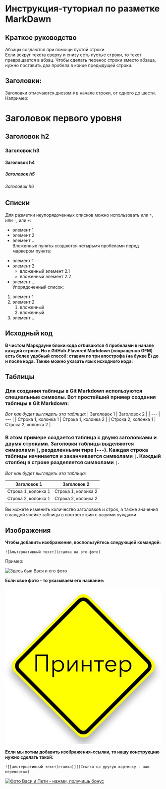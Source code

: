 # Инструкция-туториал по разметке MarkDawn  
## Краткое руководство

Абзацы создаются при помощи пустой строки.  
Если вокруг текста сверху и снизу есть пустые строки, то текст превращается в абзац.
Чтобы сделать перенос строки вместо абзаца, нужно поставить два пробела в конце предыдущей строки.
## Заголовки:
Заголовки отмечаются диезом `#` в начале строки, от одного до шести. Например: 
# Заголовок первого уровня 
## Заголовок h2 
### Заголовок h3 
#### Заголовок h4
##### Заголовок h5 
###### Заголовок h6


## Списки
Для разметки неупорядоченных списков можно использовать или `*`, или `-`, или `+`:
- элемент 1 
- элемент 2 
- элемент ...   
Вложенные пункты создаются четырьмя пробелами перед маркером пункта: 
* элемент 1 
* элемент 2
  * вложенный элемент 2.1 
  * вложенный элемент 2.2 
* элемент ...  
Упорядоченный список: 
1. элемент 1 
2. элемент 2 
   1. вложенный 
   2. вложенный 
3. элемент ...

## Исходный код 

**В чистом Маркдауне блоки кода отбиваются 4 пробелами в
начале каждой строки.
Но в GitHub-Flavored Markdown (сокращенно GFM) есть
более удобный способ: ставим по три апострофа (на букве
Ё) до и после кода. Также можно указать язык исходного
кода:**



## Таблицы
### Для создания таблицы в Git Markdown используются специальные символы. Вот простейший пример создания таблицы в Git Markdown:

*Вот как будет выглядеть эта таблица:*
| Заголовок 1 | Заголовок 2 |
| --- | --- |
| Строка 1, колонка 1 | Строка 1, колонка 2 |
| Строка 2, колонка 1 | Строка 2, колонка 2 |

### В этом примере создается таблица с двумя заголовками и двумя строками. Заголовки таблицы выделяются символами `|`, разделенными тире (`---`). Каждая строка таблицы начинается и заканчивается символами `|`. Каждый столбец в строке разделяется символами `|`.

*Вот как будет выглядеть эта таблица:*

| Заголовок 1 | Заголовок 2 |
| --- | --- |
| Строка 1, колонка 1 | Строка 1, колонка 2 |
| Строка 2, колонка 1 | Строка 2, колонка 2 |

Вы можете изменить количество заголовков и строк, а также значения в каждой ячейке таблицы в соответствии с вашими нуждами.



## Изображения

**Чтобы добавить изображения, воспользуйтесь следующей командой:**

```
![Альтернативный текст](ссылка на это фото)
```
Пример:

![Здесь был Вася и его фото](https://images.unsplash.com/photo-1517649763962-0c623066013b?ixlib=rb-4.0.3&ixid=M3wxMjA3fDB8MHxwaG90by1wYWdlfHx8fGVufDB8fHx8fA%3D%3D&auto=format&fit=crop&w=870&q=80)

**Если свое фото - то указываем его название:**

![мое фото](zmhlgiRdkKY.jpg)

**Если мы хотим добавить изображения-ссылки, то нашу конструкцию нужно сделать такой:**

```
![[альтернативный текст(ссылка)]](Ссылка на другую картинку - наш перевертыш)
```

[![Фото Васи и Пети - нажми, получишь бонус](https://img3.labirint.ru/rc/abb693298c841ee6d231ca671f7b5d17/363x561q80/books15/147125/cover.jpg?1280394613)](https://plus.unsplash.com/premium_photo-1684923610356-001513e75d62?ixlib=rb-4.0.3&ixid=M3wxMjA3fDB8MHxwaG90by1wYWdlfHx8fGVufDB8fHx8fA%3D%3D&auto=format&fit=crop&w=987&q=80)
